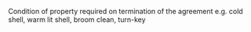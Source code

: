 ﻿Condition of property required on termination of the agreement e.g. cold shell, warm lit shell, broom clean, turn-key
